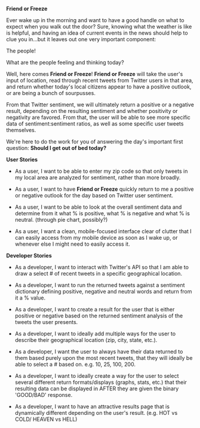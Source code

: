 **Friend or Freeze**

Ever wake up in the morning and want to have a good handle on what to expect when you walk out the door? Sure, knowing what the weather is like is helpful, and having an idea of current events in the news should help to clue you in...but it leaves out one very important component:

The people!

What are the people feeling and thinking today?

Well, here comes **Friend or Freeze**! **Friend or Freeze** will take the user's input of location, read through recent tweets from Twitter users in that area, and return whether today's local citizens appear to have a positive outlook, or are being a bunch of sourpusses.

From that Twitter sentiment, we will ultimately return a positive or a negative result, depending on the resulting sentiment and whether positivity or negativity are favored. From that, the user will be able to see more specific data of sentiment:sentiment ratios, as well as some specific user tweets themselves.

We're here to do the work for you of answering the day's important first question: **Should I get out of bed today?**

**User Stories**

- As a user, I want to be able to enter my zip code so that only tweets in my local area are analyzed for sentiment, rather than more broadly.

- As a user, I want to have **Friend or Freeze** quickly return to me a positive or negative outlook for the day based on Twitter user sentiment.

- As a user, I want to be able to look at the overall sentiment data and determine from it what % is positive, what % is negative and what % is neutral. (through pie chart, possibly?)

- As a user, I want a clean, mobile-focused interface clear of clutter that I can easily access from my mobile device as soon as I wake up, or whenever else I might need to easily access it.

**Developer Stories**

- As a developer, I want to interact with Twitter's API so that I am able to draw a select # of recent tweets in a specific geographical location.

- As a developer, I want to run the returned tweets against a sentiment dictionary defining positive, negative and neutral words and return from it a % value.

- As a developer, I want to create a result for the user that is either positive or negative based on the returned sentiment analysis of the tweets the user presents.

- As a developer, I want to ideally add multiple ways for the user to describe their geographical location (zip, city, state, etc.).

- As a developer, I want the user to always have their data returned to them based purely upon the most recent tweets, that they will ideally be able to select a # based on. e.g. 10, 25, 100, 200.

- As a developer, I want to ideally create a way for the user to select several different return formats/displays (graphs, stats, etc.) that their resulting data can be displayed in AFTER they are given the binary 'GOOD/BAD' response.

- As a developer, I want to have an attractive results page that is dynamically different depending on the user's result. (e.g. HOT vs COLD/ HEAVEN vs HELL)
